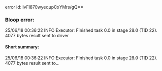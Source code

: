 error id: IvFI870wyequpCxYMrs/gQ==
### Bloop error:

25/06/18 00:36:22 INFO Executor: Finished task 0.0 in stage 28.0 (TID 22). 4077 bytes result sent to driver
#### Short summary: 

25/06/18 00:36:22 INFO Executor: Finished task 0.0 in stage 28.0 (TID 22). 4077 bytes result sent to...